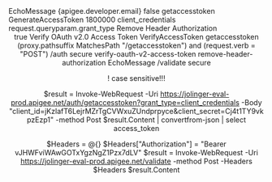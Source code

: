 

<?xml version="1.0" encoding="UTF-8" standalone="yes"?>
<AssignMessage name="EchoMessage">
    <DisplayName>EchoMessage</DisplayName>
    <AssignTo createNew="false" type="response"/>
    <Set>
        <Payload>{apigee.developer.email}</Payload>
    </Set>
    <IgnoreUnresolvedVariables>false</IgnoreUnresolvedVariables>
</AssignMessage>

<?xml version="1.0" encoding="UTF-8" standalone="yes"?>
<OAuthV2 async="false" continueOnError="false" enabled="true" name="getaccesstoken">
    <DisplayName>getaccesstoken</DisplayName>
    <Operation>GenerateAccessToken</Operation>
    <ExpiresIn>1800000</ExpiresIn>
    <!-- 30 minutes -->
    <SupportedGrantTypes>
        <!-- This part is very important: most real OAuth 2.0 apps will want to use other
         grant types. In this case it is important to NOT include the "client_credentials"
         type because it allows a client to get access to a token with no user authentication -->
        <GrantType>client_credentials</GrantType>
    </SupportedGrantTypes>
    <GrantType>request.queryparam.grant_type</GrantType>
    <GenerateResponse enabled="true"/>
    <Tokens/>
</OAuthV2>

<?xml version="1.0" encoding="UTF-8" standalone="yes"?>
<AssignMessage async="false" continueOnError="false" enabled="true" name="remove-header-authorization">
    <DisplayName>Remove Header Authorization</DisplayName>
    <Remove>
        <Headers>
            <Header name="Authorization"/>
        </Headers>
    </Remove>
    <IgnoreUnresolvedVariables>true</IgnoreUnresolvedVariables>
    <AssignTo createNew="false" transport="http" type="request"/>
</AssignMessage>

<?xml version="1.0" encoding="UTF-8" standalone="yes"?>
<OAuthV2 async="false" continueOnError="false" enabled="true" name="verify-oauth-v2-access-token">
    <DisplayName>Verify OAuth v2.0 Access Token</DisplayName>
    <Operation>VerifyAccessToken</Operation>
</OAuthV2>

<?xml version="1.0" encoding="UTF-8" standalone="yes"?>
<ProxyEndpoint name="AuthenticateProxy">
    <Description/>
    <FaultRules/>
    <Flows>
        <Flow name="getaccesstoken">
            <Description/>
            <Request>
                <Step>
                    <FaultRules/>
                    <Name>getaccesstoken</Name>
                </Step>
            </Request>
            <Response/>
            <Condition>(proxy.pathsuffix MatchesPath "/getaccesstoken") and (request.verb = "POST")</Condition>
        </Flow>
    </Flows>
    <HTTPProxyConnection>
        <BasePath>/auth</BasePath>
        <Properties/>
        <VirtualHost>secure</VirtualHost>
    </HTTPProxyConnection>
    <RouteRule name="NoRoute"/>
</ProxyEndpoint>


<?xml version="1.0" encoding="UTF-8" standalone="yes"?>
<ProxyEndpoint name="ValidateProxy">
    <Description/>
    <FaultRules/>
    <PreFlow name="PreFlow">
        <Request>
            <Step>
                <Name>verify-oauth-v2-access-token</Name>
            </Step>
            <Step>
                <Name>remove-header-authorization</Name>
            </Step>
        </Request>
        <Response/>
    </PreFlow>
    <Flows>
        <Flow name="getattributes">
            <Description/>
            <Request/>
            <Response>
                <Step>
                    <FaultRules/>
                    <Name>EchoMessage</Name>
                </Step>
            </Response>
        </Flow>
    </Flows>
    <HTTPProxyConnection>
        <BasePath>/validate</BasePath>
        <Properties/>
        <VirtualHost>secure</VirtualHost>
    </HTTPProxyConnection>
    <RouteRule name="NoRoute"/>
</ProxyEndpoint>


! case sensitive!!!

$result = Invoke-WebRequest -Uri https://jolinger-eval-prod.apigee.net/auth/getaccesstoken?grant_type=client_credentials -Body "client_id=jKzlafT6LejrMZrTgCVWxuZUndprpyce&client_secret=Cj4t1TY9vkpzEzp1" -method Post
$result.Content | convertfrom-json | select access_token

$Headers = @{}
$Headers["Authorization"] = "Bearer vJHWFviWAwGOTxYgzNgZ1Pzx7dLV"
$result = Invoke-WebRequest -Uri https://jolinger-eval-prod.apigee.net/validate -method Post -Headers $Headers
$result.Content
